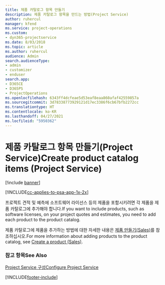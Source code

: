 ```yaml
---
title: 제품 카탈로그 항목 만들기
description: 제품 카탈로그 항목을 만드는 방법(Project Service)
author: ruhercul
manager: kfend
ms.service: project-operations
ms.custom:
- dyn365-projectservice
ms.date: 8/03/2018
ms.topic: article
ms.author: ruhercul
audience: Admin
search.audienceType:
- admin
- customizer
- enduser
search.app:
- D365CE
- D365PS
- ProjectOperations
ms.openlocfilehash: 6343ff4dcfeae5d53eaf8eaa860afaf42559857a
ms.sourcegitcommit: 3d78338773929121d17ec3386f6cb67bfb2272cc
ms.translationtype: HT
ms.contentlocale: ko-KR
ms.lasthandoff: 04/27/2021
ms.locfileid: "5950362"
---
```

# <a name="create-product-catalog-items-project-service"></a><span data-ttu-id="7e235-103">제품 카탈로그 항목 만들기(Project Service)</span><span class="sxs-lookup"><span data-stu-id="7e235-103">Create product catalog items (Project Service)</span></span>

[!include [banner](../includes/psa-now-project-operations.md)]

[!INCLUDE[cc-applies-to-psa-app-1x-2x](../includes/cc-applies-to-psa-app-1x-2x.md)]

<span data-ttu-id="7e235-104">프로젝트 견적 및 예측에 소프트웨어 라이선스 등의 제품을 포함시키려면 각 제품을 제품 카탈로그에 추가해야 합니다.</span><span class="sxs-lookup"><span data-stu-id="7e235-104">If you want to include products, such as software licenses, on your project quotes and estimates, you need to add each product to the product catalog.</span></span>  
  
 <span data-ttu-id="7e235-105">제품 카탈로그에 제품을 추가하는 방법에 대한 자세한 내용은 [제품 만들기(Sales)](/dynamics365/sales-enterprise/create-product-sales)를 참조하십시오.</span><span class="sxs-lookup"><span data-stu-id="7e235-105">For more information about adding products to the product catalog, see [Create a product (Sales)](/dynamics365/sales-enterprise/create-product-sales).</span></span>  
  
### <a name="see-also"></a><span data-ttu-id="7e235-106">참고 항목</span><span class="sxs-lookup"><span data-stu-id="7e235-106">See Also</span></span>  
 [<span data-ttu-id="7e235-107">Project Service 구성</span><span class="sxs-lookup"><span data-stu-id="7e235-107">Configure Project Service</span></span>](../psa/configure.md)


[!INCLUDE[footer-include](../includes/footer-banner.md)]